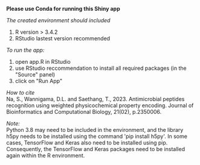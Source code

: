 **Please use Conda for running this Shiny app**  

*The created environment should included*  
1. R version > 3.4.2 
2. RStudio lastest version recommended


*To run the app:*
1. open app.R in RStudio
2. use RStudio reccommendation to install all required packages (in the "Source" panel)
3. click on  "Run App"


*How to cite*  
Na, S., Wannigama, D.L. and Saethang, T., 2023. Antimicrobial peptides recognition using weighted physicochemical property encoding. Journal of Bioinformatics and Computational Biology, 21(02), p.2350006.

*Note:*  
Python 3.8 may need to be included in the environment, and the library h5py needs to be installed using 
the command 'pip install h5py'. In some cases, TensorFlow and Keras also need to be installed using pip. 
Consequently, the TensorFlow and Keras packages need to be installed again within the R environment.

